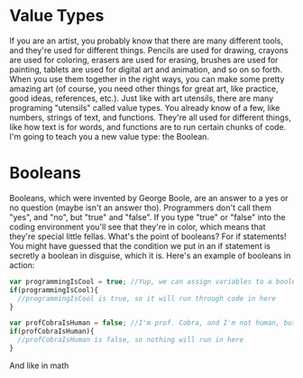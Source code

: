 # Value Types
If you are an artist, you probably know that there are many different tools, and they're used for different things. Pencils are used for drawing, crayons are used for coloring, erasers are used for erasing, brushes are used for painting, tablets are used for digital art and animation, and so on so forth. When you use them together in the right ways, you can make some pretty amazing art (of course, you need other things for great art, like practice, good ideas, references, etc.). Just like with art utensils, there are many programing "utensils" called value types. You already know of a few, like numbers, strings of text, and functions. They're all used for different things, like how text is for words, and functions are to run certain chunks of code. I'm going to teach you a new value type: the Boolean.

# Booleans
Booleans, which were invented by George Boole, are an answer to a yes or no question (maybe isn't an answer tho). Programmers don't call them "yes", and "no", but "true" and "false". If you type "true" or "false" into the coding environment you'll see that they're in color, which means that they're special little fellas. What's the point of booleans? For if statements! You might have guessed that the condition we put in an if statement is secretly a boolean in disguise, which it is. Here's an example of booleans in action:
```js
var programmingIsCool = true; //Yup, we can assign variables to a boolean. We can assign a variable to a value of any type, actually.
if(programmingIsCool){
  //programmingIsCool is true, so it will run through code in here
}

var profCobraIsHuman = false; //I'm prof. Cobra, and I'm not human, but a snake-droid.
if(profCobraIsHuman){
  //profCobraIsHuman is false, so nothing will run in here
}
```
And like in math 
